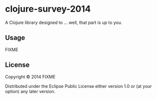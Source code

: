 # clojure-survey-2014

A Clojure library designed to ... well, that part is up to you.

## Usage

FIXME

## License

Copyright © 2014 FIXME

Distributed under the Eclipse Public License either version 1.0 or (at
your option) any later version.
